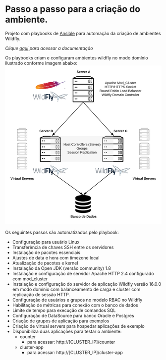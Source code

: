 # Passo a passo para a criação do ambiente.

Projeto com playbooks de [Ansible](https://www.ansible.com) para automação da criação de ambientes Wildfly.

*Clique <a href="https://calma-informatica.github.io/ansible-wildfly/" target="_blank">aqui</a> para acessar a documentação*

Os playbooks criam e configuram ambientes wildfly no modo domínio ilustrado conforme imagem abaixo:
![](/docs/images/wildfly-diagram.svg)

Os seguintes passos são automatizados pelo playbook:
* Configuração para usuário Linux
* Transferência de chaves SSH entre os servidores
* Instalação de pacotes essenciais
* Ajustes de data e hora com timezone local
* Atualização de pacotes e kernel
* Instalação da Open JDK (versão community) 1.8
* Instalação e configuração de servidor Apache HTTP 2.4 configurado com mod_cluster
* Instalação e configuração do servidor de aplicação Wildfly versão 16.0.0 em modo domínio com balanceamento de carga e cluster com replicação de sessão HTTP.
* Configuração de usuários e grupos no modelo RBAC no Wildfly
* Habilitação de métricas para conexão com o banco de dados
* Limite de tempo para execução de comandos SQL
* Configuração de DataSource para banco Oracle e Postgres
* Criação de grupos de aplicação para exemplos
* Criação de virtual servers para hospedar aplicações de exemplo
* Disponibiliza duas aplicações para testar o ambiente:
  * counter
    * para acessar: http://[CLUSTER_IP]/counter
  * cluster-app
    * para acessar: http://[CLUSTER_IP]/cluster-app
